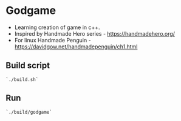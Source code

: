# Godgame

- Learning creation of game in c++.
- Inspired by Handmade Hero series - https://handmadehero.org/
- For linux Handmade Penguin - https://davidgow.net/handmadepenguin/ch1.html 

## Build script

    `./build.sh`
    
## Run

    `./build/godgame`
